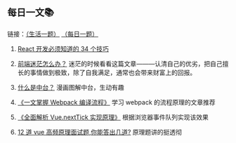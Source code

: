 ## 每日一文:books:

链接：[（生活一题）](../life/) [（每日一题）](../README.md)

1. [React 开发必须知道的 34 个技巧](https://juejin.im/post/5dcb5a80e51d4520db19b906?utm_source=gold_browser_extension)

2. [前端迷茫怎么办？](https://www.zhangxinxu.com/life/2019/01/%e5%89%8d%e7%ab%af%e8%bf%b7%e8%8c%ab/) 迷茫的时候看看这篇文章———认清自己的优劣，把自己擅长的事情做到极致，除了自我满足，通常也会带来财富上的回报。

3. [什么是中台？](https://juejin.im/post/5d995f82f265da5ba308389d#comment) 漫画图解中台，生动有趣

4. [《一文掌握 Webpack 编译流程》](https://mp.weixin.qq.com/s/2h2dqGGEWTts7KQagGWEAg) 学习 webpack 的流程原理的文章推荐

5. [《全面解析 Vue.nextTick 实现原理》](https://mp.weixin.qq.com/s/mCcW4OYj3p3471ghMBylBw) 根据浏览器事件队列实现该效果

6. [12 道 vue 高频原理面试题,你能答出几道?](https://juejin.im/post/5e04411f6fb9a0166049a073?utm_source=gold_browser_extension#heading-24) 原理题讲的挺透彻
